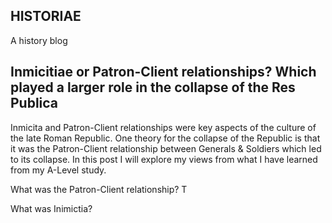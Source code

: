 ## HISTORIAE
A history blog
## Inmicitiae or Patron-Client relationships? Which played a larger role in the collapse of the Res Publica
Inmicita and Patron-Client relationships were key aspects of the culture of the late Roman Republic. One theory for the collapse of the Republic is that it was the Patron-Client relationship between Generals & Soldiers which led to its collapse. In this post I will explore my views from what I have learned from my A-Level study.

What was the Patron-Client relationship?
T

What was Inimictia?
